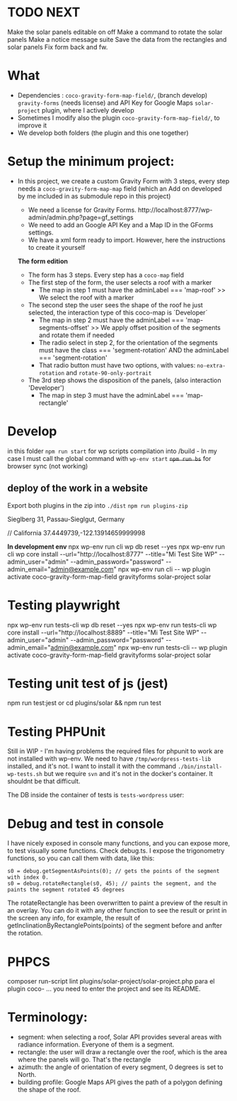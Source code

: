 # TODO NEXT

Make the solar panels editable on off
Make a command to rotate the solar panels
Make a notice message suite
Save the data from the rectangles and solar panels
Fix form back and fw.

# What 

- Dependencies : 
  `coco-gravity-form-map-field/`, (branch develop)
  `gravity-forms` (needs license) and API Key for Google Maps
  `solar-project` plugin, where I actively develop
- Sometimes I modify also the plugin `coco-gravity-form-map-field/`, to improve it  
- We develop both folders (the plugin and this one together)

# Setup the minimum project:

- In this project, we create a custom Gravity Form with 3 steps, every step needs a `coco-gravity-form-map-map` field (which an Add on developed by me included in as submodule repo in this project)
  - We need a license for Gravity Forms. http://localhost:8777/wp-admin/admin.php?page=gf_settings
  - We need to add an Google API Key and a Map ID in the GForms settings.
  - We have a xml form ready to import. However, here the instructions to create it yourself

  **The form edition**

  - The form has 3 steps. Every step has a `coco-map` field
  - The first step of the form, the user selects a roof with a marker
    - The map in step 1 must have the adminLabel === 'map-roof'  >> We select the roof with a marker
  - The second step the user sees the shape of the roof he just selected, the interaction type of this coco-map is ´Developer´
    - The map in step 2 must have the adminLabel === 'map-segments-offset' >> We apply offset position of the segments and rotate them if needed
    - The radio select in step 2, for the orientation of the segments 
must have the class === 'segment-rotation' AND the adminLabel  === 'segment-rotation'
    - That radio button must have two options, with values: `no-extra-rotation` and `rotate-90-only-portrait`
  - The 3rd step shows the disposition of the panels, (also interaction 'Developer')
    - The map in step 3 must have the adminLabel === 'map-rectangle'    

# Develop

  in this folder
  `npm run start` for wp scripts compilation into /build
    - In my case I must call the global command with `wp-env start`
  ~~`npm run bs`~~ for browser sync (not working)

## deploy of the work in a website

Export both plugins in the zip into `./dist`
`npm run plugins-zip`

  Sieglberg 31, Passau-Sieglgut, Germany

// California
37.4449739,-122.13914659999998

**In development env**
npx wp-env run cli wp db reset --yes
npx wp-env run cli wp core install --url="http://localhost:8777" --title="Mi Test Site WP" --admin_user="admin" --admin_password="password" --admin_email="admin@example.com"
npx wp-env run cli -- wp plugin activate coco-gravity-form-map-field gravityforms solar-project solar

# Testing playwright

npx wp-env run tests-cli wp db reset --yes
npx wp-env run tests-cli wp core install --url="http://localhost:8889" --title="Mi Test Site WP" --admin_user="admin" --admin_password="password" --admin_email="admin@example.com"
npx wp-env run tests-cli -- wp plugin activate coco-gravity-form-map-field gravityforms solar-project solar

# Testing unit test of js (jest)

npm run test:jest
or
cd plugins/solar && npm run test

# Testing PHPUnit

Still in WIP - I'm having problems the required files for phpunit to work are not installed with wp-env.
We need to have `/tmp/wordpress-tests-lib` installed, and it's not. I want to install it with the command `./bin/install-wp-tests.sh` but we require `svn` and it's not in the docker's container. It shouldnt be that difficult.

The DB inside the container of tests is 
`tests-wordpress`
user: 

# Debug and test in console

I have nicely exposed in console many functions, and you can expose more, to test visually some functions.
Check debug.ts. I expose the trigonometry functions, so you can call them with data, like this:
```
s0 = debug.getSegmentAsPoints(0); // gets the points of the segment with index 0.
s0 = debug.rotateRectangle(s0, 45); // paints the segment, and the paints the segment rotated 45 degrees
```
The rotateRectangle has been overwritten to paint a preview of the result in an overlay. You can do it with any other function to see the result or print in the screen any info, for example, the result of getInclinationByRectanglePoints(points) of the segment before and anfter the rotation.

# PHPCS

composer run-script lint plugins/solar-project/solar-project.php
para el plugin coco- ... you need to enter the project and see its README.


# Terminology:

- segment: when selecting a roof, Solar API provides several areas with radiance information. Everyone of them is a segment.
- rectangle: the user will draw a rectangle over the roof, which is the area where the panels will go. That's the rectangle
- azimuth: the angle of orientation of every segment, 0 degrees is set to North.
- building profile: Google Maps API gives the path of a polygon defining the shape of the roof.